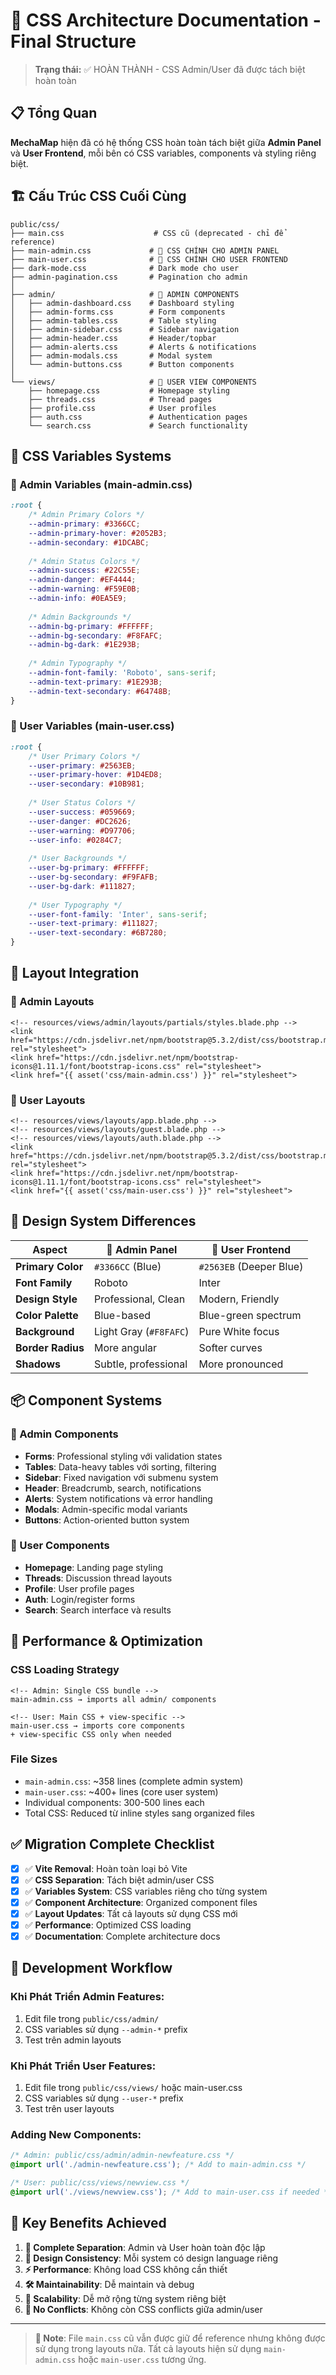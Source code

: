 # 🎨 CSS Architecture Documentation - Final Structure

> **Trạng thái:** ✅ HOÀN THÀNH - CSS Admin/User đã được tách biệt hoàn toàn

## 📋 Tổng Quan

**MechaMap** hiện đã có hệ thống CSS hoàn toàn tách biệt giữa **Admin Panel** và **User Frontend**, mỗi bên có CSS variables, components và styling riêng biệt.

## 🏗️ Cấu Trúc CSS Cuối Cùng

```
public/css/
├── main.css                    # CSS cũ (deprecated - chỉ để reference)
├── main-admin.css             # 🔴 CSS CHÍNH CHO ADMIN PANEL
├── main-user.css              # 🔵 CSS CHÍNH CHO USER FRONTEND
├── dark-mode.css              # Dark mode cho user
├── admin-pagination.css       # Pagination cho admin
│
├── admin/                     # 🔴 ADMIN COMPONENTS
│   ├── admin-dashboard.css    # Dashboard styling
│   ├── admin-forms.css        # Form components
│   ├── admin-tables.css       # Table styling
│   ├── admin-sidebar.css      # Sidebar navigation
│   ├── admin-header.css       # Header/topbar
│   ├── admin-alerts.css       # Alerts & notifications
│   ├── admin-modals.css       # Modal system
│   └── admin-buttons.css      # Button components
│
└── views/                     # 🔵 USER VIEW COMPONENTS
    ├── homepage.css           # Homepage styling
    ├── threads.css            # Thread pages
    ├── profile.css            # User profiles
    ├── auth.css               # Authentication pages
    └── search.css             # Search functionality
```

## 🎯 CSS Variables Systems

### 🔴 Admin Variables (main-admin.css)
```css
:root {
    /* Admin Primary Colors */
    --admin-primary: #3366CC;
    --admin-primary-hover: #2052B3;
    --admin-secondary: #1DCABC;
    
    /* Admin Status Colors */
    --admin-success: #22C55E;
    --admin-danger: #EF4444;
    --admin-warning: #F59E0B;
    --admin-info: #0EA5E9;
    
    /* Admin Backgrounds */
    --admin-bg-primary: #FFFFFF;
    --admin-bg-secondary: #F8FAFC;
    --admin-bg-dark: #1E293B;
    
    /* Admin Typography */
    --admin-font-family: 'Roboto', sans-serif;
    --admin-text-primary: #1E293B;
    --admin-text-secondary: #64748B;
}
```

### 🔵 User Variables (main-user.css)
```css
:root {
    /* User Primary Colors */
    --user-primary: #2563EB;
    --user-primary-hover: #1D4ED8;
    --user-secondary: #10B981;
    
    /* User Status Colors */
    --user-success: #059669;
    --user-danger: #DC2626;
    --user-warning: #D97706;
    --user-info: #0284C7;
    
    /* User Backgrounds */
    --user-bg-primary: #FFFFFF;
    --user-bg-secondary: #F9FAFB;
    --user-bg-dark: #111827;
    
    /* User Typography */
    --user-font-family: 'Inter', sans-serif;
    --user-text-primary: #111827;
    --user-text-secondary: #6B7280;
}
```

## 🔗 Layout Integration

### 🔴 Admin Layouts
```blade
<!-- resources/views/admin/layouts/partials/styles.blade.php -->
<link href="https://cdn.jsdelivr.net/npm/bootstrap@5.3.2/dist/css/bootstrap.min.css" rel="stylesheet">
<link href="https://cdn.jsdelivr.net/npm/bootstrap-icons@1.11.1/font/bootstrap-icons.css" rel="stylesheet">
<link href="{{ asset('css/main-admin.css') }}" rel="stylesheet">
```

### 🔵 User Layouts
```blade
<!-- resources/views/layouts/app.blade.php -->
<!-- resources/views/layouts/guest.blade.php -->
<!-- resources/views/layouts/auth.blade.php -->
<link href="https://cdn.jsdelivr.net/npm/bootstrap@5.3.2/dist/css/bootstrap.min.css" rel="stylesheet">
<link href="https://cdn.jsdelivr.net/npm/bootstrap-icons@1.11.1/font/bootstrap-icons.css" rel="stylesheet">
<link href="{{ asset('css/main-user.css') }}" rel="stylesheet">
```

## 🎨 Design System Differences

| Aspect | 🔴 Admin Panel | 🔵 User Frontend |
|--------|---------------|------------------|
| **Primary Color** | `#3366CC` (Blue) | `#2563EB` (Deeper Blue) |
| **Font Family** | Roboto | Inter |
| **Design Style** | Professional, Clean | Modern, Friendly |
| **Color Palette** | Blue-based | Blue-green spectrum |
| **Background** | Light Gray (`#F8FAFC`) | Pure White focus |
| **Border Radius** | More angular | Softer curves |
| **Shadows** | Subtle, professional | More pronounced |

## 📦 Component Systems

### 🔴 Admin Components
- **Forms**: Professional styling với validation states
- **Tables**: Data-heavy tables với sorting, filtering
- **Sidebar**: Fixed navigation với submenu system
- **Header**: Breadcrumb, search, notifications
- **Alerts**: System notifications và error handling
- **Modals**: Admin-specific modal variants
- **Buttons**: Action-oriented button system

### 🔵 User Components
- **Homepage**: Landing page styling
- **Threads**: Discussion thread layouts
- **Profile**: User profile pages
- **Auth**: Login/register forms
- **Search**: Search interface và results

## 🚀 Performance & Optimization

### CSS Loading Strategy
```blade
<!-- Admin: Single CSS bundle -->
main-admin.css → imports all admin/ components

<!-- User: Main CSS + view-specific -->
main-user.css → imports core components
+ view-specific CSS only when needed
```

### File Sizes
- `main-admin.css`: ~358 lines (complete admin system)
- `main-user.css`: ~400+ lines (core user system)
- Individual components: 300-500 lines each
- Total CSS: Reduced từ inline styles sang organized files

## ✅ Migration Complete Checklist

- [x] ✅ **Vite Removal**: Hoàn toàn loại bỏ Vite
- [x] ✅ **CSS Separation**: Tách biệt admin/user CSS
- [x] ✅ **Variables System**: CSS variables riêng cho từng system
- [x] ✅ **Component Architecture**: Organized component files
- [x] ✅ **Layout Updates**: Tất cả layouts sử dụng CSS mới
- [x] ✅ **Performance**: Optimized CSS loading
- [x] ✅ **Documentation**: Complete architecture docs

## 🔧 Development Workflow

### Khi Phát Triển Admin Features:
1. Edit file trong `public/css/admin/`
2. CSS variables sử dụng `--admin-*` prefix
3. Test trên admin layouts

### Khi Phát Triển User Features:
1. Edit file trong `public/css/views/` hoặc main-user.css
2. CSS variables sử dụng `--user-*` prefix  
3. Test trên user layouts

### Adding New Components:
```css
/* Admin: public/css/admin/admin-newfeature.css */
@import url('./admin-newfeature.css'); /* Add to main-admin.css */

/* User: public/css/views/newview.css */
@import url('./views/newview.css'); /* Add to main-user.css if needed */
```

## 🎯 Key Benefits Achieved

1. **🔄 Complete Separation**: Admin và User hoàn toàn độc lập
2. **🎨 Design Consistency**: Mỗi system có design language riêng
3. **⚡ Performance**: Không load CSS không cần thiết
4. **🛠️ Maintainability**: Dễ maintain và debug
5. **📱 Scalability**: Dễ mở rộng từng system riêng biệt
6. **🎯 No Conflicts**: Không còn CSS conflicts giữa admin/user

---

> **📝 Note**: File `main.css` cũ vẫn được giữ để reference nhưng không được sử dụng trong layouts nữa. Tất cả layouts hiện sử dụng `main-admin.css` hoặc `main-user.css` tương ứng.
